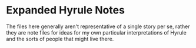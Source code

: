 # Expanded Hyrule Notes

The files here generally aren't representative of a single story per se, rather
they are note files for ideas for my own particular interpretations of Hyrule
and the sorts of people that might live there.
